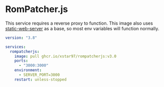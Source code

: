 # RomPatcher.js

This service requires a reverse proxy to function.
This image also uses [static-web-server](https://static-web-server.net/configuration/environment-variables/) as a base, so most env variables will function normally.

```yaml
version: "3.8"

services:
  rompatcherjs:
    image: pull ghcr.io/xstar97/rompatcherjs:v3.0
    ports:
      - "3000:3000"
    environment:
      - SERVER_PORT=3000
    restart: unless-stopped
```
